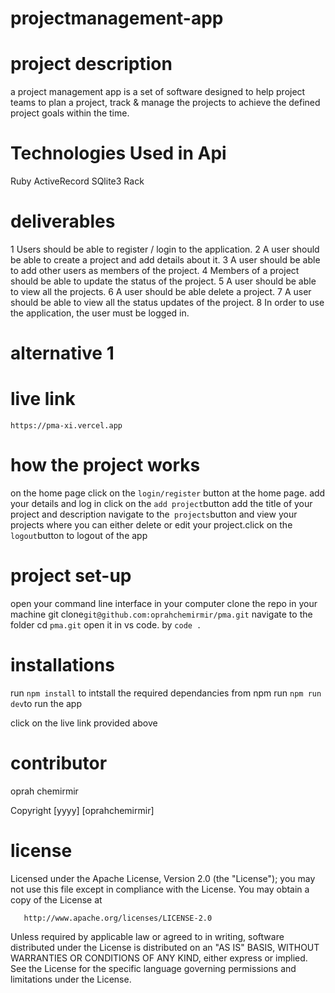 # projectmanagement-app
# project description
a project management app is a set of software designed to help project teams to plan a project, track & manage the projects to achieve the defined project goals within the time.
# Technologies Used in Api
Ruby
ActiveRecord
SQlite3
Rack
# deliverables
1 Users should be able to register / login to the application.
2 A user should be able to create a project and add details about it.
3 A user should be able to add other users as members of the project.
4 Members of a project should be able to update the status of the project.
5 A user should  be able to view all the projects.
6 A user should be able delete a project.
7 A user should be able to view all the status updates of the project.
8 In order to use the application, the user must be logged in.

# alternative 1
# live link 
`https://pma-xi.vercel.app`
# how the project works
on the home page click on the `login/register` button at the home page.
add your details and log in
click on the `add project`button add the title of your project and description
navigate to the` projects`button and view your projects where you can either delete or edit your project.click on the `logout`button to logout of the app
# project set-up
open your command line interface in your computer 
clone the repo in your machine 
git clone`git@github.com:oprahchemirmir/pma.git`
navigate to the folder
cd `pma.git`
 open it in vs code.
 by `code .`
# installations
run `npm install` to intstall the required dependancies from npm 
run `npm run dev`to run the app

click on the live link provided above 
# contributor
oprah chemirmir

Copyright [yyyy] [oprahchemirmir]
# license

   Licensed under the Apache License, Version 2.0 (the "License");
   you may not use this file except in compliance with the License.
   You may obtain a copy of the License at

       http://www.apache.org/licenses/LICENSE-2.0

   Unless required by applicable law or agreed to in writing, software
   distributed under the License is distributed on an "AS IS" BASIS,
   WITHOUT WARRANTIES OR CONDITIONS OF ANY KIND, either express or implied.
   See the License for the specific language governing permissions and
   limitations under the License.



